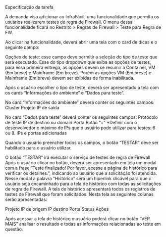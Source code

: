 Especificação da tarefa

A demanda visa adicionar ao InfraFácil, uma funcionalidade que permita os usuários realizarem testes de regra de Firewall. O menu dessa funcionalidade ficará no Restrito > Regras de Firewall > Teste para Regra de FW.

Ao clicar na funcionalidade, deverá abrir uma tela com o card de dicas e o seguinte campo:

Opções de teste: esse campo deve permitir a seleção do tipo de teste que será executado. Esse do tipo dropdown que exiba as opções de testes, para essa primeira entrega, as opções devem se resumir a Container, VM (Em breve) e Mainframe (Em breve). Porém as opções VM (Em breve) e Mainframe (Em breve) devem ser exibidas de forma inabilitada.

Após o usuário escolher o tipo de teste, deverá ser apresentado a tela com os cards “Informações do ambiente” e “Dados para teste”.

No card “Informações do ambiente” deverá conter os seguintes campos:
Cluster
Projeto
IP de saída

 
No card “Dados para teste” deverá conter os seguintes campos:
Protocolo de teste
IP de destino ou domain
Porta
Botão “+” *Definir com o desenvolvedor o máximo de IPs que o usuário pode utilizar para testes: 6 ou 8.
IPs e portas adicionadas

Quando o usuário preencher todos os campos, o botão “TESTAR” deve ser habilitado para o usuário utilizar.

O botão “TESTAR” irá executar o serviço de testes de regra de Firewall
Após o usuário clicar no botão, deverá ser apresentado em tela um modal com a frase “Teste finalizado! Por favor, acesse a página de histórico para verificar os detalhes.”, indicando ao usuário que a solicitação foi atendida.
Nesse modal a palavra “Histórico” será um hiperlink clicável para que o usuário seja encaminhado para a tela de histórico com todas as solicitações de regra de Firewall.
A tela de histórico apresentará todos os registros de testes de Firewall que foram solicitados. Nesta tela as seguintes colunas serão apresentadas:

Projeto
IP de origem
IP destino
Porta
Status
Ações

Após acessar a tela de histórico o usuário poderá clicar no botão “VER MAIS” analisar o resultado e todas as informações relacionadas ao teste em questão.
